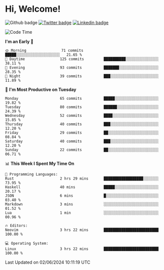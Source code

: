   # Hi, Welcome!
  ![Github badge](https://img.shields.io/github/followers/kraken-afk.svg?style=social&label=Follow&maxAge=2592000)
  [![Twitter badge](https://img.shields.io/badge/-Twitter-00acee?style=flat-square&logo=Twitter&logoColor=white)](https://twitter.com/trshppl)
  [![Linkedin badge](https://img.shields.io/badge/LinkedIn-0077B5?style=flat-square&logo=linkedin&logoColor=white)](https://www.linkedin.com/in/noveanrer)
<!--START_SECTION:waka-->
![Code Time](http://img.shields.io/badge/Code%20Time-227%20hrs%2030%20mins-blue)

**I'm an Early 🐤** 

```text
🌞 Morning                71 commits          █████░░░░░░░░░░░░░░░░░░░░   21.65 % 
🌆 Daytime                125 commits         ██████████░░░░░░░░░░░░░░░   38.11 % 
🌃 Evening                93 commits          ███████░░░░░░░░░░░░░░░░░░   28.35 % 
🌙 Night                  39 commits          ███░░░░░░░░░░░░░░░░░░░░░░   11.89 % 
```
📅 **I'm Most Productive on Tuesday** 

```text
Monday                   65 commits          █████░░░░░░░░░░░░░░░░░░░░   19.82 % 
Tuesday                  80 commits          ██████░░░░░░░░░░░░░░░░░░░   24.39 % 
Wednesday                52 commits          ████░░░░░░░░░░░░░░░░░░░░░   15.85 % 
Thursday                 40 commits          ███░░░░░░░░░░░░░░░░░░░░░░   12.20 % 
Friday                   29 commits          ██░░░░░░░░░░░░░░░░░░░░░░░   08.84 % 
Saturday                 40 commits          ███░░░░░░░░░░░░░░░░░░░░░░   12.20 % 
Sunday                   22 commits          ██░░░░░░░░░░░░░░░░░░░░░░░   06.71 % 
```


📊 **This Week I Spent My Time On** 

```text
💬 Programming Languages: 
Rust                     2 hrs 29 mins       ██████████████████░░░░░░░   73.95 % 
Haskell                  40 mins             █████░░░░░░░░░░░░░░░░░░░░   20.17 % 
JSON                     6 mins              █░░░░░░░░░░░░░░░░░░░░░░░░   03.40 % 
Markdown                 3 mins              ░░░░░░░░░░░░░░░░░░░░░░░░░   01.52 % 
Lua                      1 min               ░░░░░░░░░░░░░░░░░░░░░░░░░   00.96 % 

🔥 Editors: 
Neovim                   3 hrs 22 mins       █████████████████████████   100.00 % 

💻 Operating System: 
Linux                    3 hrs 22 mins       █████████████████████████   100.00 % 
```


 Last Updated on 02/06/2024 10:11:19 UTC
<!--END_SECTION:waka-->